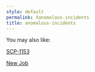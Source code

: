 ```yaml
---
style: default
permalink: Xanomalous-incidents
title: anomalous-incidents
---
```

You may also like:

[SCP-1153](http://scp-wiki.net/scp-1153)

[New Job](http://scp-wiki.net/new-job)
